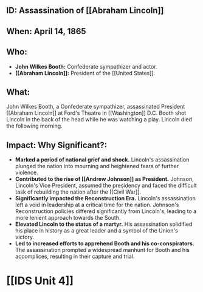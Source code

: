 ## ID: Assassination of [[Abraham Lincoln]]

## When: April 14, 1865

## Who: 
* **John Wilkes Booth:** Confederate sympathizer and actor.
* **[[Abraham Lincoln]]:** President of the [[United States]].

## What: 
John Wilkes Booth, a Confederate sympathizer, assassinated President [[Abraham Lincoln]] at Ford's Theatre in [[Washington]] D.C. Booth shot Lincoln in the back of the head while he was watching a play. Lincoln died the following morning. 

## Impact: Why Significant?: 
* **Marked a period of national grief and shock.** Lincoln's assassination plunged the nation into mourning and heightened fears of further violence.
* **Contributed to the rise of [[Andrew Johnson]] as President.** Johnson, Lincoln's Vice President, assumed the presidency and faced the difficult task of rebuilding the nation after the [[Civil War]].
* **Significantly impacted the Reconstruction Era.** Lincoln's assassination left a void in leadership at a critical time for the nation. Johnson's Reconstruction policies differed significantly from Lincoln's, leading to a more lenient approach towards the South.
* **Elevated Lincoln to the status of a martyr.** His assassination solidified his place in history as a great leader and a symbol of the Union's victory.
* **Led to increased efforts to apprehend Booth and his co-conspirators.**  The assassination prompted a widespread manhunt for Booth and his accomplices, resulting in their capture and trial.

# [[IDS Unit 4]]